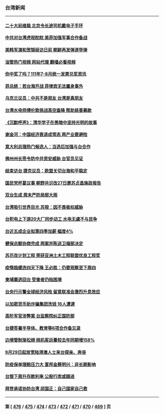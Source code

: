 ### 台湾新闻
---
#### [二十大前维稳 北京令长途司机戴电子手环](../../pages/ncid1349361/n13832464.md?09261245) 
#### [中共对台湾虎视眈眈 美菲加强军事合作备战](../../pages/ncid1349361/n13832254.md?09261245) 
#### [美韩军演和贺锦丽访日前 朝鲜再发弹道导弹](../../pages/ncid1349361/n13832388.md?09261245) 
#### [油管热门视频 网站代理 翻墙必看视频](http://209.222.30.114:81/youtube.html?09261245)
#### [你中奖了吗？111年7-8月统一发票兑奖资讯](../../pages/ncid1349361/n13832263.md?09261245) 
#### [菲总统：若台海开战 菲律宾无法置身事外](../../pages/ncid1349361/n13832077.md?09261245) 
#### [乌克兰议员：中共不是朋友 台湾是真朋友](../../pages/ncid1349361/n13832039.md?09261245) 
#### [台湾水电师傅伦敦挑战高空垂降 帮助慈善募款](../../pages/ncid1349361/n13831841.md?09261245) 
#### [《沉默呼声》：清华学子在黑暗中坚持光明的故事](../../pages/ncid1349361/n13831971.md?09261245) 
#### [谢金河：中国经济衰退成常态 两产业要避险](../../pages/ncid1349361/n13831239.md?09261245) 
#### [意大利总理热门候选人：当选后加强与台合作](../../pages/ncid1349361/n13831782.md?09261245) 
#### [佛州州长签令防中共资安威胁 台官员见证](../../pages/ncid1349361/n13831698.md?09261245) 
#### [结束访台 捷克议员：欧盟关切台海和平稳定](../../pages/ncid1349361/n13831324.md?09261245) 
#### [国民党杯葛议事 朝野共识改27日邀苏贞昌施政报告](../../pages/ncid1349361/n13831405.md?09261245) 
#### [双台生成 周末严防局部大雨](../../pages/ncid1349361/n13831404.md?09261245) 
#### [台湾吸引世界目光 苏揆：因不畏极权威胁](../../pages/ncid1349361/n13831402.md?09261245) 
#### [台积电上下游20大厂同步动工 水电无虞不与民争](../../pages/ncid1349361/n13831373.md?09261245) 
#### [台近五成企业拟第四季加薪 幅度4%](../../pages/ncid1349361/n13831372.md?09261245) 
#### [健保总额协商完成 两案并陈送卫福部决定](../../pages/ncid1349361/n13831366.md?09261245) 
#### [苏花改计划工程 荣获亚洲土木工程联盟优良工程奖](../../pages/ncid1349361/n13831364.md?09261245) 
#### [疫情趋缓连四天下降 王必胜：仍要观察至下周四](../../pages/ncid1349361/n13831363.md?09261245) 
#### [柬埔寨逃回台 受害者仍陷困境](../../pages/ncid1349361/n13831305.md?09261245) 
#### [台央行示警全球经济风险 留意联准会激烈升息效应](../../pages/ncid1349361/n13831342.md?09261245) 
#### [以加密货币助诈骗集团洗钱 16人遭逮](../../pages/ncid1349361/n13831300.md?09261245) 
#### [高阶军官涉弊案 台监察院纠正国防部](../../pages/ncid1349361/n13831299.md?09261245) 
#### [台捷签署半导体、教育等6项合作备忘录](../../pages/ncid1349361/n13831297.md?09261245) 
#### [边境管制渐松绑 桃机客运量较去年同期增158%](../../pages/ncid1349361/n13831263.md?09261245) 
#### [9月29日起放宽陆港澳人士来台探亲、奔丧](../../pages/ncid1349361/n13831274.md?09261245) 
#### [防疫保单理赔压力大 富邦金蔡明兴：非长期影响](../../pages/ncid1349361/n13831251.md?09261245) 
#### [台银下周升存款利率 公股行库或跟进](../../pages/ncid1349361/n13831253.md?09261245) 
#### [拜登承诺协防台湾 邱国正：自己国家自己救](../../pages/ncid1349361/n13831243.md?09261245) 

---
#### 第 [ [476](./476.md?09261245) / [475](./475.md?09261245) / [474](./474.md?09261245) / [473](./473.md?09261245) / [472](./472.md?09261245) / [471](./471.md?09261245) / [470](./470.md?09261245) / [469](./469.md?09261245) ] 页
